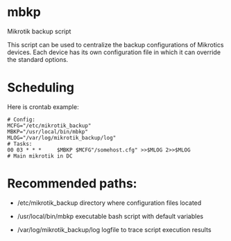 # mbkp
Mikrotik backup script

This script can be used to centralize the backup configurations of Mikrotics devices.
Each device has its own configuration file in which it can override the standard options.


# Scheduling
Here is crontab example:
```
# Config:
MCFG="/etc/mikrotik_backup"
MBKP="/usr/local/bin/mbkp"
MLOG="/var/log/mikrotik_backup/log"
# Tasks:
00 03 * * *     $MBKP $MCFG"/somehost.cfg" >>$MLOG 2>>$MLOG             # Main mikrotik in DC
```

# Recommended paths:

- /etc/mikrotik_backup		directory where configuration files located

- /usr/local/bin/mbkp		executable bash script with default variables

- /var/log/mikrotik_backup/log	logfile to trace script execution results
